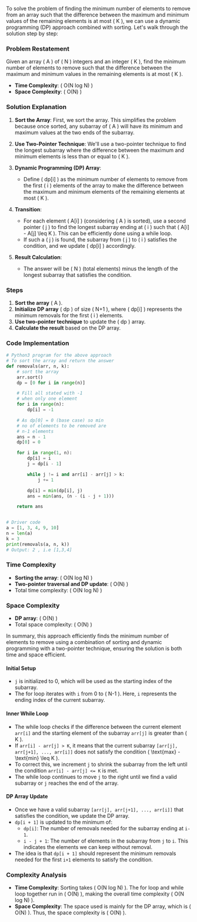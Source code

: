 To solve the problem of finding the minimum number of elements to remove from an array such that the difference between the maximum and minimum values of the remaining elements is at most \( K \), we can use a dynamic programming (DP) approach combined with sorting. Let's walk through the solution step by step:

### Problem Restatement
Given an array \( A \) of \( N \) integers and an integer \( K \), find the minimum number of elements to remove such that the difference between the maximum and minimum values in the remaining elements is at most \( K \).

- **Time Complexity**: \( O(N log N) \)
- **Space Complexity**: \( O(N) \)

### Solution Explanation

1. **Sort the Array**: First, we sort the array. This simplifies the problem because once sorted, any subarray of \( A \) will have its minimum and maximum values at the two ends of the subarray.

2. **Use Two-Pointer Technique**: We'll use a two-pointer technique to find the longest subarray where the difference between the maximum and minimum elements is less than or equal to \( K \).

3. **Dynamic Programming (DP) Array**:
   - Define \( dp[i] \) as the minimum number of elements to remove from the first \( i \) elements of the array to make the difference between the maximum and minimum elements of the remaining elements at most \( K \).

4. **Transition**:
   - For each element \( A[i] \) (considering \( A \) is sorted), use a second pointer \( j \) to find the longest subarray ending at \( i \) such that \( A[i] - A[j] \leq K \). This can be efficiently done using a while loop.
   - If such a \( j \) is found, the subarray from \( j \) to \( i \) satisfies the condition, and we update \( dp[i] \) accordingly.

5. **Result Calculation**:
   - The answer will be \( N \) (total elements) minus the length of the longest subarray that satisfies the condition.

### Steps

1. **Sort the array** \( A \).
2. **Initialize DP array** \( dp \) of size \( N+1 \), where \( dp[i] \) represents the minimum removals for the first \( i \) elements.
3. **Use two-pointer technique** to update the \( dp \) array.
4. **Calculate the result** based on the DP array.

### Code Implementation

```python
# Python3 program for the above approach
# To sort the array and return the answer
def removals(arr, n, k):
    # sort the array
    arr.sort()
    dp = [0 for i in range(n)]

    # Fill all stated with -1
    # when only one element
    for i in range(n):
        dp[i] = -1

    # As dp[0] = 0 (base case) so min
    # no of elements to be removed are
    # n-1 elements
    ans = n - 1
    dp[0] = 0

    for i in range(1, n):
        dp[i] = i
        j = dp[i - 1]

        while j != i and arr[i] - arr[j] > k:
            j += 1

        dp[i] = min(dp[i], j)
        ans = min(ans, (n - (i - j + 1)))

    return ans


# Driver code
a = [1, 3, 4, 9, 10]
n = len(a)
k = 3
print(removals(a, n, k))
# Output: 2 , i.e [1,3,4]
```

### Time Complexity
- **Sorting the array**: \( O(N log N) \)
- **Two-pointer traversal and DP update**: \( O(N) \)
- Total time complexity: \( O(N log N) \)

### Space Complexity
- **DP array**: \( O(N) \)
- Total space complexity: \( O(N) \)

In summary, this approach efficiently finds the minimum number of elements to remove using a combination of sorting and dynamic programming with a two-pointer technique, ensuring the solution is both time and space efficient.

#### Initial Setup
- `j` is initialized to 0, which will be used as the starting index of the subarray.
- The for loop iterates with `i` from 0 to \( N-1 \). Here, `i` represents the ending index of the current subarray.

#### Inner While Loop
- The while loop checks if the difference between the current element `arr[i]` and the starting element of the subarray `arr[j]` is greater than \( K \).
- If `arr[i] - arr[j] > K`, it means that the current subarray `[arr[j], arr[j+1], ..., arr[i]]` does not satisfy the condition \( \text{max} - \text{min} \leq K \).
- To correct this, we increment `j` to shrink the subarray from the left until the condition `arr[i] - arr[j] <= K` is met.
- The while loop continues to move `j` to the right until we find a valid subarray or `j` reaches the end of the array.

#### DP Array Update
- Once we have a valid subarray `[arr[j], arr[j+1], ..., arr[i]]` that satisfies the condition, we update the DP array.
- `dp[i + 1]` is updated to the minimum of:
  - `dp[i]`: The number of removals needed for the subarray ending at `i-1`.
  - `i - j + 1`: The number of elements in the subarray from `j` to `i`. This indicates the elements we can keep without removal.
- The idea is that `dp[i + 1]` should represent the minimum removals needed for the first `i+1` elements to satisfy the condition.

### Complexity Analysis
- **Time Complexity**: Sorting takes \( O(N log N) \). The for loop and while loop together run in \( O(N) \), making the overall time complexity \( O(N log N) \).
- **Space Complexity**: The space used is mainly for the DP array, which is \( O(N) \). Thus, the space complexity is \( O(N) \).